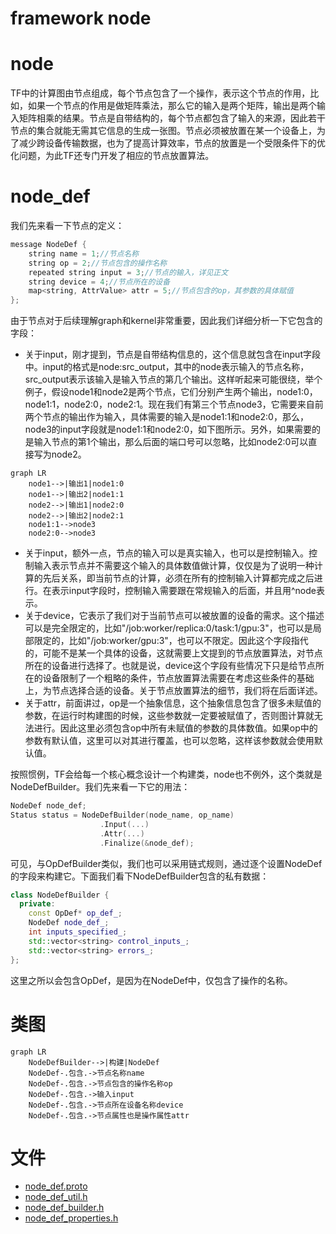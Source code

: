 framework node
===

# node
TF中的计算图由节点组成，每个节点包含了一个操作，表示这个节点的作用，比如，如果一个节点的作用是做矩阵乘法，那么它的输入是两个矩阵，输出是两个输入矩阵相乘的结果。节点是自带结构的，每个节点都包含了输入的来源，因此若干节点的集合就能无需其它信息的生成一张图。节点必须被放置在某一个设备上，为了减少跨设备传输数据，也为了提高计算效率，节点的放置是一个受限条件下的优化问题，为此TF还专门开发了相应的节点放置算法。

# node_def
我们先来看一下节点的定义：
```c++
message NodeDef {
    string name = 1;//节点名称
    string op = 2;//节点包含的操作名称
    repeated string input = 3;//节点的输入，详见正文
    string device = 4;//节点所在的设备
    map<string, AttrValue> attr = 5;//节点包含的op，其参数的具体赋值
};
```
由于节点对于后续理解graph和kernel非常重要，因此我们详细分析一下它包含的字段：

* 关于input，刚才提到，节点是自带结构信息的，这个信息就包含在input字段中。input的格式是node:src_output，其中的node表示输入的节点名称，src_output表示该输入是输入节点的第几个输出。这样听起来可能很绕，举个例子，假设node1和node2是两个节点，它们分别产生两个输出，node1:0，node1:1，node2:0，node2:1。现在我们有第三个节点node3，它需要来自前两个节点的输出作为输入，具体需要的输入是node1:1和node2:0，那么，node3的input字段就是node1:1和node2:0，如下图所示。另外，如果需要的是输入节点的第1个输出，那么后面的端口号可以忽略，比如node2:0可以直接写为node2。

```mermaid
graph LR
    node1-->|输出1|node1:0
    node1-->|输出2|node1:1
    node2-->|输出1|node2:0
    node2-->|输出2|node2:1
    node1:1-->node3
    node2:0-->node3
```

* 关于input，额外一点，节点的输入可以是真实输入，也可以是控制输入。控制输入表示节点并不需要这个输入的具体数值做计算，仅仅是为了说明一种计算的先后关系，即当前节点的计算，必须在所有的控制输入计算都完成之后进行。在表示input字段时，控制输入需要跟在常规输入的后面，并且用^node表示。
* 关于device，它表示了我们对于当前节点可以被放置的设备的需求。这个描述可以是完全限定的，比如"/job:worker/replica:0/task:1/gpu:3"，也可以是局部限定的，比如"/job:worker/gpu:3"，也可以不限定。因此这个字段指代的，可能不是某一个具体的设备，这就需要上文提到的节点放置算法，对节点所在的设备进行选择了。也就是说，device这个字段有些情况下只是给节点所在的设备限制了一个粗略的条件，节点放置算法需要在考虑这些条件的基础上，为节点选择合适的设备。关于节点放置算法的细节，我们将在后面详述。
* 关于attr，前面讲过，op是一个抽象信息，这个抽象信息包含了很多未赋值的参数，在运行时构建图的时候，这些参数就一定要被赋值了，否则图计算就无法进行。因此这里必须包含op中所有未赋值的参数的具体数值。如果op中的参数有默认值，这里可以对其进行覆盖，也可以忽略，这样该参数就会使用默认值。

按照惯例，TF会给每一个核心概念设计一个构建类，node也不例外，这个类就是NodeDefBuilder。我们先来看一下它的用法：
```c++
NodeDef node_def;
Status status = NodeDefBuilder(node_name, op_name)
                    .Input(...)
                    .Attr(...)
                    .Finalize(&node_def);
```
可见，与OpDefBuilder类似，我们也可以采用链式规则，通过逐个设置NodeDef的字段来构建它。下面我们看下NodeDefBuilder包含的私有数据：

```c++
class NodeDefBuilder {
  private:
    const OpDef* op_def_;
    NodeDef node_def_;
    int inputs_specified_;
    std::vector<string> control_inputs_;
    std::vector<string> errors_;
};
```
这里之所以会包含OpDef，是因为在NodeDef中，仅包含了操作的名称。
# 类图

```mermaid
graph LR
    NodeDefBuilder-->|构建|NodeDef
    NodeDef-.包含.->节点名称name
    NodeDef-.包含.->节点包含的操作名称op
    NodeDef-.包含.->输入input
    NodeDef-.包含.->节点所在设备名称device
    NodeDef-.包含.->节点属性也是操作属性attr
```

# 文件

* [node_def.proto](../tensorflow/core/framework/node_def.proto)
* [node_def_util.h](../tensorflow/core/framework/node_def_util.h)
* [node_def_builder.h](../tensorflow/core/framework/node_def_builder.h)
* [node_def_properties.h](../tensorflow/core/framework/node_def_properties.h)